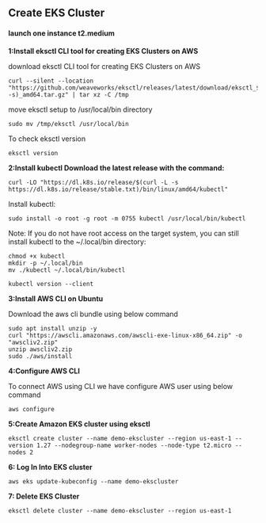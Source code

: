 ## Create EKS Cluster
#### launch one instance t2.medium
**1:Install eksctl CLI tool for creating EKS Clusters on AWS**

download eksctl CLI tool for creating EKS Clusters on AWS
```
curl --silent --location "https://github.com/weaveworks/eksctl/releases/latest/download/eksctl_$(uname -s)_amd64.tar.gz" | tar xz -C /tmp
```
move eksctl setup to /usr/local/bin directory
```
sudo mv /tmp/eksctl /usr/local/bin
```
To check eksctl version
```
eksctl version
```
**2:Install kubectl Download the latest release with the command:**
```
curl -LO "https://dl.k8s.io/release/$(curl -L -s https://dl.k8s.io/release/stable.txt)/bin/linux/amd64/kubectl"
```
Install kubectl:
```
sudo install -o root -g root -m 0755 kubectl /usr/local/bin/kubectl
```
Note: If you do not have root access on the target system, you can still install kubectl to the ~/.local/bin directory:
```
chmod +x kubectl
mkdir -p ~/.local/bin
mv ./kubectl ~/.local/bin/kubectl
```
```
kubectl version --client
```
**3:Install AWS CLI on Ubuntu**

Download the aws cli bundle using below command
```
sudo apt install unzip -y
curl "https://awscli.amazonaws.com/awscli-exe-linux-x86_64.zip" -o "awscliv2.zip"
unzip awscliv2.zip
sudo ./aws/install
```
**4:Configure AWS CLI**

To connect AWS using CLI we have configure AWS user using below command
```
aws configure
```
**5:Create Amazon EKS cluster using eksctl**
```
eksctl create cluster --name demo-ekscluster --region us-east-1 --version 1.27 --nodegroup-name worker-nodes --node-type t2.micro --nodes 2
```
**6: Log In Into EKS cluster**
```
aws eks update-kubeconfig --name demo-ekscluster
```
**7: Delete EKS Cluster**
```
eksctl delete cluster --name demo-ekscluster --region us-east-1
```
